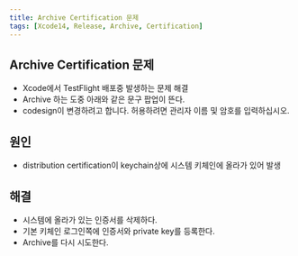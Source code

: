 ```yaml
---
title: Archive Certification 문제
tags: [Xcode14, Release, Archive, Certification]
---
```



## Archive Certification 문제

- Xcode에서 TestFlight 배포중 발생하는 문제 해결
- Archive 하는 도중 아래와 같은 문구 팝업이 뜬다.
- codesign이 변경하려고 합니다. 허용하려면 관리자 이름 및 암호를 입력하십시오.

## 원인

- distribution certification이 keychain상에 시스템 키체인에 올라가 있어 발생

## 해결
- 시스템에 올라가 있는 인증서를 삭제하다.
- 기본 키체인 로그인쪽에 인증서와 private key를 등록한다.
- Archive를 다시 시도한다.